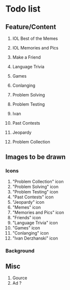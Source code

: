# Todo list

## Feature/Content

1. IOL Best of the Memes

2. IOL Memories and Pics

3. Make a Friend

4. Language Trivia

5. Games

6. Conlanging

7. Problem Solving

8. Problem Testing

9. Ivan

10. Past Contests

11. Jeopardy

12. Problem Collection

## Images to be drawn

### Icons

1. "Problem Collection" icon
2. "Problem Solving" icon
3. "Problem Testing" icon
4. "Past Contests" icon
5. "Jeopardy" icon
6. "Memes" icon
7. "Memories and Pics" icon
8. "Friends" icon
9. "Language Trivia" icon
10. "Games" icon
11. "Conlanging" icon
12. "Ivan Derzhanski" icon

### Background



## Misc

1. Gource
2. Ad ?


